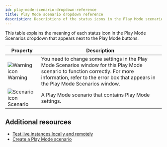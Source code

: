 ```yaml
---
id: play-mode-scenario-dropdown-reference
title: Play Mode scenario dropdown reference
description: Descriptions of the status icons in the Play Mode scenario dropdown.
---
```

This table explains the meaning of each status icon in the Play Mode Scenarios dropdown that appears next to the Play Mode buttons.

|**Property**|**Description**|
|-|-|
|![Warning icon](/img/Warning-32.png) Warning|You need to change some settings in the Play Mode Scenarios window for this Play Mode scenario to function correctly. For more information, refer to the error box that appears in the Play Mode Scenarios window. |
|![Scenario icon](/img/d_PlaymodeScenario-32.png) Scenario| A Play Mode scenario that contains Play Mode settings.|

## Additional resources
* [Test live instances locally and remotely](play-mode-scenario/play-mode-scenario-about.md)
* [Create a Play Mode scenario](play-mode-scenario/play-mode-scenario-create.md)